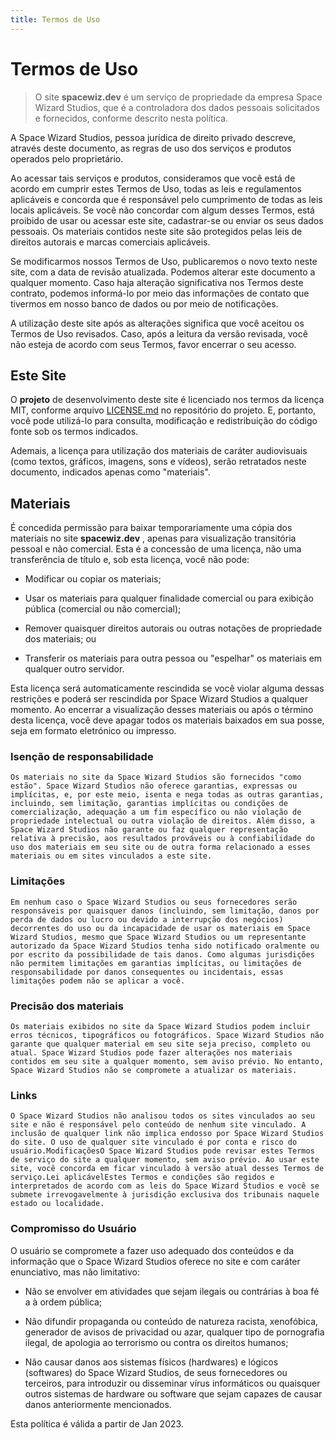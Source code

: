 ```yaml
---
title: Termos de Uso
---
```


# Termos de Uso

> O site **spacewiz.dev** é um serviço de propriedade da empresa Space Wizard Studios, que é a controladora dos dados pessoais solicitados e fornecidos, conforme descrito nesta política.

A Space Wizard Studios, pessoa jurídica de direito privado descreve, através deste documento, as regras de uso dos serviços e produtos operados pelo proprietário.

Ao acessar tais serviços e produtos, consideramos que você está de acordo em cumprir estes Termos de Uso, todas as leis e regulamentos aplicáveis e concorda que é responsável pelo cumprimento de todas as leis locais aplicáveis. Se você não concordar com algum desses Termos, está proibido de usar ou acessar este site, cadastrar-se ou enviar os seus dados pessoais. Os materiais contidos neste site são protegidos pelas leis de direitos autorais e marcas comerciais aplicáveis.

Se modificarmos nossos Termos de Uso, publicaremos o novo texto neste site, com a data de revisão atualizada. Podemos alterar este documento a qualquer momento. Caso haja alteração significativa nos Termos deste contrato, podemos informá-lo por meio das informações de contato que tivermos em nosso banco de dados ou por meio de notificações.

A utilização deste site após as alterações significa que você aceitou os Termos de Uso revisados. Caso, após a leitura da versão revisada, você não esteja de acordo com seus Termos, favor encerrar o seu acesso.

## Este Site

O **projeto** de desenvolvimento deste site é licenciado nos termos da licença MIT, conforme arquivo [LICENSE.md](https://github.com/Space-Wizard-Studios/sw-site/) no repositório do projeto. E, portanto, você pode utilizá-lo para consulta, modificação e redistribuição do código fonte sob os termos indicados.

Ademais, a licença para utilização dos materiais de caráter audiovisuais (como textos, gráficos, imagens, sons e vídeos), serão retratados neste documento, indicados apenas como "materiais".

## Materiais

É concedida permissão para baixar temporariamente uma cópia dos materiais no site **spacewiz.dev** , apenas para visualização transitória pessoal e não comercial. Esta é a concessão de uma licença, não uma transferência de título e, sob esta licença, você não pode:

-   Modificar ou copiar os materiais;

-   Usar os materiais para qualquer finalidade comercial ou para exibição pública (comercial ou não comercial);

-   Remover quaisquer direitos autorais ou outras notações de propriedade dos materiais; ou

-   Transferir os materiais para outra pessoa ou "espelhar" os materiais em qualquer outro servidor.

Esta licença será automaticamente rescindida se você violar alguma dessas restrições e poderá ser rescindida por Space Wizard Studios a qualquer momento. Ao encerrar a visualização desses materiais ou após o término desta licença, você deve apagar todos os materiais baixados em sua posse, seja em formato eletrónico ou impresso.

### Isenção de responsabilidade

    Os materiais no site da Space Wizard Studios são fornecidos "como estão". Space Wizard Studios não oferece garantias, expressas ou implícitas, e, por este meio, isenta e nega todas as outras garantias, incluindo, sem limitação, garantias implícitas ou condições de comercialização, adequação a um fim específico ou não violação de propriedade intelectual ou outra violação de direitos. Além disso, a Space Wizard Studios não garante ou faz qualquer representação relativa à precisão, aos resultados prováveis ou à confiabilidade do uso dos materiais em seu site ou de outra forma relacionado a esses materiais ou em sites vinculados a este site.

### Limitações

    Em nenhum caso o Space Wizard Studios ou seus fornecedores serão responsáveis ​por quaisquer danos (incluindo, sem limitação, danos por perda de dados ou lucro ou devido a interrupção dos negócios) decorrentes do uso ou da incapacidade de usar os materiais em Space Wizard Studios, mesmo que Space Wizard Studios ou um representante autorizado da Space Wizard Studios tenha sido notificado oralmente ou por escrito da possibilidade de tais danos. Como algumas jurisdições não permitem limitações em garantias implícitas, ou limitações de responsabilidade por danos consequentes ou incidentais, essas limitações podem não se aplicar a você.

### Precisão dos materiais

    Os materiais exibidos no site da Space Wizard Studios podem incluir erros técnicos, tipográficos ou fotográficos. Space Wizard Studios não garante que qualquer material em seu site seja preciso, completo ou atual. Space Wizard Studios pode fazer alterações nos materiais contidos em seu site a qualquer momento, sem aviso prévio. No entanto, Space Wizard Studios não se compromete a atualizar os materiais.

### Links

    O Space Wizard Studios não analisou todos os sites vinculados ao seu site e não é responsável pelo conteúdo de nenhum site vinculado. A inclusão de qualquer link não implica endosso por Space Wizard Studios do site. O uso de qualquer site vinculado é por conta e risco do usuário.ModificaçõesO Space Wizard Studios pode revisar estes Termos de serviço do site a qualquer momento, sem aviso prévio. Ao usar este site, você concorda em ficar vinculado à versão atual desses Termos de serviço.Lei aplicávelEstes Termos e condições são regidos e interpretados de acordo com as leis do Space Wizard Studios e você se submete irrevogavelmente à jurisdição exclusiva dos tribunais naquele estado ou localidade.

### Compromisso do Usuário

O usuário se compromete a fazer uso adequado dos conteúdos e da informação que o Space Wizard Studios oferece no site e com caráter enunciativo, mas não limitativo:

-   Não se envolver em atividades que sejam ilegais ou contrárias à boa fé a à ordem pública;

-   Não difundir propaganda ou conteúdo de natureza racista, xenofóbica, generador de avisos de privacidad ou azar, qualquer tipo de pornografia ilegal, de apologia ao terrorismo ou contra os direitos humanos;

-   Não causar danos aos sistemas físicos (hardwares) e lógicos (softwares) do Space Wizard Studios, de seus fornecedores ou terceiros, para introduzir ou disseminar vírus informáticos ou quaisquer outros sistemas de hardware ou software que sejam capazes de causar danos anteriormente mencionados.

<p class="my-8">Esta política é válida a partir de Jan 2023.</p>
